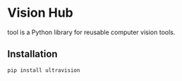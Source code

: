 # Vision Hub

tool is a Python library for reusable computer vision tools.

## Installation

```bash
pip install ultravision

